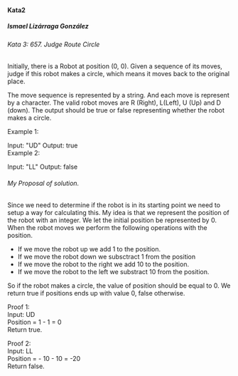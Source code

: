 #### Kata2
##### Ismael Lizárraga González

###### Kata 3: 657. Judge Route Circle
Initially, there is a Robot at position (0, 0). Given a sequence of its moves, judge if this robot makes a circle, which means it moves back to the original place.

The move sequence is represented by a string. And each move is represent by a character. The valid robot moves are R (Right), L(Left), U (Up) and D (down). The output should be true or false representing whether the robot makes a circle.

Example 1:

Input: "UD"  Output: true  
Example 2:

Input: "LL"  Output: false  

###### My Proposal of solution. 

Since we need to determine if the robot is in its starting point we need to setup a way for calculating this. My idea is that we represent the position of the robot with an integer. We let the initial position be represented by 0. When the robot moves we perform the following operations with the position. 

* If we move the robot up we add 1 to the position. 
* If we move the robot down we subsctract 1 from the position
* If we move the robot to the right we add 10 to the position. 
* If we move the robot to the left we substract 10 from the position. 

So if the robot makes a circle, the value of position should be equal to 0. We return true if positions ends up with value 0, false otherwise. 

Proof 1: <br>
Input: UD <br>
Position = 1 - 1 = 0 <br>
Return true. <br> 

Proof 2: <br>
Input: LL <br>
Position = - 10 - 10 = -20 <br>
Return false. <br> 
